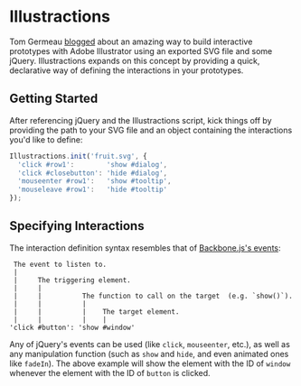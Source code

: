 # Illustractions

Tom Germeau [blogged][0] about an amazing way to build interactive prototypes with Adobe Illustrator using an exported SVG file and some jQuery. Illustractions expands on this concept by providing a quick, declarative way of defining the interactions in your prototypes.

## Getting Started

After referencing jQuery and the Illustractions script, kick things off by providing the path to your SVG file and an object containing the interactions you'd like to define:

```js
Illustractions.init('fruit.svg', {
  'click #row1':        'show #dialog',
  'click #closebutton': 'hide #dialog',
  'mouseenter #row1':   'show #tooltip',
  'mouseleave #row1':   'hide #tooltip'
});
```

## Specifying Interactions

The interaction definition syntax resembles that of [Backbone.js's events][1]:

     The event to listen to.
     |
     |     The triggering element.
     |     |
     |     |          The function to call on the target  (e.g. `show()`).
     |     |          |
     |     |          |    The target element.
     |     |          |    |
    'click #button': 'show #window'

Any of jQuery's events can be used (like `click`, `mouseenter`, etc.), as well as any manipulation function (such as `show` and `hide`, and even animated ones like `fadeIn`). The above example will show the element with the ID of `window` whenever the element with the ID of `button` is clicked.

[0]: http://tomgermeau.com/2014/02/how-designers-can-create-interactive-prototypes-with-illustrator/
[1]: http://backbonejs.org/#View-delegateEvents
